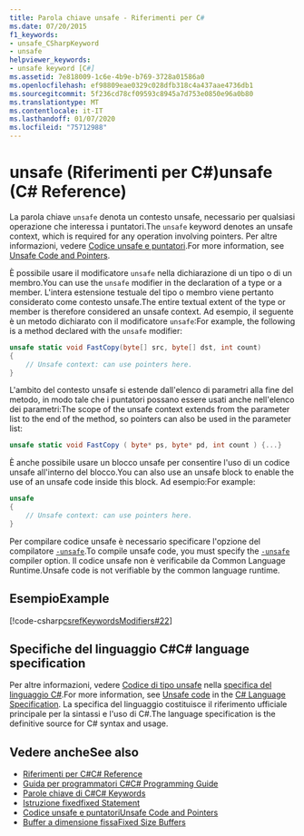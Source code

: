 ```yaml
---
title: Parola chiave unsafe - Riferimenti per C#
ms.date: 07/20/2015
f1_keywords:
- unsafe_CSharpKeyword
- unsafe
helpviewer_keywords:
- unsafe keyword [C#]
ms.assetid: 7e818009-1c6e-4b9e-b769-3728a01586a0
ms.openlocfilehash: ef98809eae0329c028dfb318c4a437aae4736db1
ms.sourcegitcommit: 5f236cd78cf09593c8945a7d753e0850e96a0b80
ms.translationtype: MT
ms.contentlocale: it-IT
ms.lasthandoff: 01/07/2020
ms.locfileid: "75712988"
---
```

# <a name="unsafe-c-reference"></a><span data-ttu-id="9bb61-102">unsafe (Riferimenti per C#)</span><span class="sxs-lookup"><span data-stu-id="9bb61-102">unsafe (C# Reference)</span></span>

<span data-ttu-id="9bb61-103">La parola chiave `unsafe` denota un contesto unsafe, necessario per qualsiasi operazione che interessa i puntatori.</span><span class="sxs-lookup"><span data-stu-id="9bb61-103">The `unsafe` keyword denotes an unsafe context, which is required for any operation involving pointers.</span></span> <span data-ttu-id="9bb61-104">Per altre informazioni, vedere [Codice unsafe e puntatori](../../programming-guide/unsafe-code-pointers/index.md).</span><span class="sxs-lookup"><span data-stu-id="9bb61-104">For more information, see [Unsafe Code and Pointers](../../programming-guide/unsafe-code-pointers/index.md).</span></span>

<span data-ttu-id="9bb61-105">È possibile usare il modificatore `unsafe` nella dichiarazione di un tipo o di un membro.</span><span class="sxs-lookup"><span data-stu-id="9bb61-105">You can use the `unsafe` modifier in the declaration of a type or a member.</span></span> <span data-ttu-id="9bb61-106">L'intera estensione testuale del tipo o membro viene pertanto considerato come contesto unsafe.</span><span class="sxs-lookup"><span data-stu-id="9bb61-106">The entire textual extent of the type or member is therefore considered an unsafe context.</span></span> <span data-ttu-id="9bb61-107">Ad esempio, il seguente è un metodo dichiarato con il modificatore `unsafe`:</span><span class="sxs-lookup"><span data-stu-id="9bb61-107">For example, the following is a method declared with the `unsafe` modifier:</span></span>

```csharp
unsafe static void FastCopy(byte[] src, byte[] dst, int count)
{
    // Unsafe context: can use pointers here.
}
```

<span data-ttu-id="9bb61-108">L'ambito del contesto unsafe si estende dall'elenco di parametri alla fine del metodo, in modo tale che i puntatori possano essere usati anche nell'elenco dei parametri:</span><span class="sxs-lookup"><span data-stu-id="9bb61-108">The scope of the unsafe context extends from the parameter list to the end of the method, so pointers can also be used in the parameter list:</span></span>

```csharp
unsafe static void FastCopy ( byte* ps, byte* pd, int count ) {...}
```

<span data-ttu-id="9bb61-109">È anche possibile usare un blocco unsafe per consentire l'uso di un codice unsafe all'interno del blocco.</span><span class="sxs-lookup"><span data-stu-id="9bb61-109">You can also use an unsafe block to enable the use of an unsafe code inside this block.</span></span> <span data-ttu-id="9bb61-110">Ad esempio:</span><span class="sxs-lookup"><span data-stu-id="9bb61-110">For example:</span></span>

```csharp
unsafe
{
    // Unsafe context: can use pointers here.
}
```

<span data-ttu-id="9bb61-111">Per compilare codice unsafe è necessario specificare l'opzione del compilatore [`-unsafe`](../compiler-options/unsafe-compiler-option.md).</span><span class="sxs-lookup"><span data-stu-id="9bb61-111">To compile unsafe code, you must specify the [`-unsafe`](../compiler-options/unsafe-compiler-option.md) compiler option.</span></span> <span data-ttu-id="9bb61-112">Il codice unsafe non è verificabile da Common Language Runtime.</span><span class="sxs-lookup"><span data-stu-id="9bb61-112">Unsafe code is not verifiable by the common language runtime.</span></span>

## <a name="example"></a><span data-ttu-id="9bb61-113">Esempio</span><span class="sxs-lookup"><span data-stu-id="9bb61-113">Example</span></span>

[!code-csharp[csrefKeywordsModifiers#22](~/samples/snippets/csharp/VS_Snippets_VBCSharp/csrefKeywordsModifiers/CS/csrefKeywordsModifiers.cs#22)]

## <a name="c-language-specification"></a><span data-ttu-id="9bb61-114">Specifiche del linguaggio C#</span><span class="sxs-lookup"><span data-stu-id="9bb61-114">C# language specification</span></span>

<span data-ttu-id="9bb61-115">Per altre informazioni, vedere [Codice di tipo unsafe](~/_csharplang/spec/unsafe-code.md) nella [specifica del linguaggio C#](/dotnet/csharp/language-reference/language-specification/introduction).</span><span class="sxs-lookup"><span data-stu-id="9bb61-115">For more information, see [Unsafe code](~/_csharplang/spec/unsafe-code.md) in the [C# Language Specification](/dotnet/csharp/language-reference/language-specification/introduction).</span></span> <span data-ttu-id="9bb61-116">La specifica del linguaggio costituisce il riferimento ufficiale principale per la sintassi e l'uso di C#.</span><span class="sxs-lookup"><span data-stu-id="9bb61-116">The language specification is the definitive source for C# syntax and usage.</span></span>

## <a name="see-also"></a><span data-ttu-id="9bb61-117">Vedere anche</span><span class="sxs-lookup"><span data-stu-id="9bb61-117">See also</span></span>

- [<span data-ttu-id="9bb61-118">Riferimenti per C#</span><span class="sxs-lookup"><span data-stu-id="9bb61-118">C# Reference</span></span>](../index.md)
- [<span data-ttu-id="9bb61-119">Guida per programmatori C#</span><span class="sxs-lookup"><span data-stu-id="9bb61-119">C# Programming Guide</span></span>](../../programming-guide/index.md)
- [<span data-ttu-id="9bb61-120">Parole chiave di C#</span><span class="sxs-lookup"><span data-stu-id="9bb61-120">C# Keywords</span></span>](index.md)
- [<span data-ttu-id="9bb61-121">Istruzione fixed</span><span class="sxs-lookup"><span data-stu-id="9bb61-121">fixed Statement</span></span>](fixed-statement.md)
- [<span data-ttu-id="9bb61-122">Codice unsafe e puntatori</span><span class="sxs-lookup"><span data-stu-id="9bb61-122">Unsafe Code and Pointers</span></span>](../../programming-guide/unsafe-code-pointers/index.md)
- [<span data-ttu-id="9bb61-123">Buffer a dimensione fissa</span><span class="sxs-lookup"><span data-stu-id="9bb61-123">Fixed Size Buffers</span></span>](../../programming-guide/unsafe-code-pointers/fixed-size-buffers.md)
